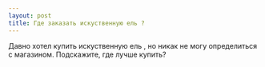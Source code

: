 ```yaml
---
layout: post 
title: Где заказать искуственную ель ? 
--- 
```

Давно хотел купить искуственную ель , но никак не могу определиться с магазином. Подскажите, где лучше купить?
